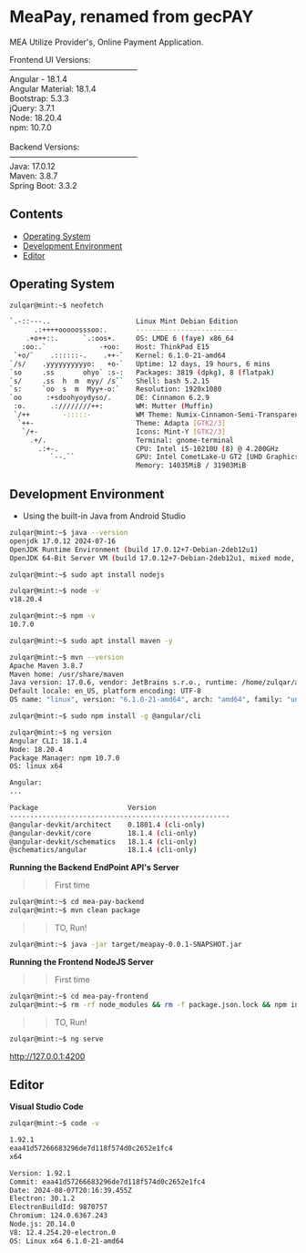 # MeaPay, renamed from gecPAY
MEA Utilize Provider's, Online Payment Application.

Frontend UI Versions:<br>
————————————————<br>
Angular - 18.1.4<br>
Angular Material: 18.1.4<br>
Bootstrap: 5.3.3<br>
jQuery: 3.7.1<br>
Node: 18.20.4<br>
npm: 10.7.0<br>
<br>
Backend Versions:<br>
————————————————<br>
Java: 17.0.12<br>
Maven: 3.8.7<br>
Spring Boot: 3.3.2<br>

## Contents

- [Operating System](#os)
- [Development Environment](#env)
- [Editor](#vsc)

## Operating System

```sh
zulqar@mint:~$ neofetch

`.-::---..                     Linux Mint Debian Edition
      .:++++ooooosssoo:.       -------------------------
    .+o++::.      `.:oos+.     OS: LMDE 6 (faye) x86_64
   :oo:.`             -+oo:    Host: ThinkPad E15
 `+o/`    .::::::-.    .++-`   Kernel: 6.1.0-21-amd64
`/s/    .yyyyyyyyyyo:   +o-`   Uptime: 12 days, 19 hours, 6 mins
`so     .ss       ohyo` :s-:   Packages: 3819 (dpkg), 8 (flatpak)
`s/     .ss  h  m  myy/ /s``   Shell: bash 5.2.15
`s:     `oo  s  m  Myy+-o:`    Resolution: 1920x1080
`oo      :+sdoohyoydyso/.      DE: Cinnamon 6.2.9
 :o.      .:////////++:        WM: Mutter (Muffin)
 `/++        -:::::-           WM Theme: Numix-Cinnamon-Semi-Transparent (Mint-Y)
  `++-                         Theme: Adapta [GTK2/3]
   `/+-                        Icons: Mint-Y [GTK2/3]
     .+/.                      Terminal: gnome-terminal
       .:+-.                   CPU: Intel i5-10210U (8) @ 4.200GHz
          `--.``               GPU: Intel CometLake-U GT2 [UHD Graphics]
                               Memory: 14035MiB / 31903MiB
```

## Development Environment

* Using the built-in Java from Android Studio

```sh
zulqar@mint:~$ java --version
openjdk 17.0.12 2024-07-16
OpenJDK Runtime Environment (build 17.0.12+7-Debian-2deb12u1)
OpenJDK 64-Bit Server VM (build 17.0.12+7-Debian-2deb12u1, mixed mode, sharing)
```

```sh
zulqar@mint:~$ sudo apt install nodejs

zulqar@mint:~$ node -v
v18.20.4
```

```sh
zulqar@mint:~$ npm -v
10.7.0
```

```sh
zulqar@mint:~$ sudo apt install maven -y

zulqar@mint:~$ mvn --version
Apache Maven 3.8.7
Maven home: /usr/share/maven
Java version: 17.0.6, vendor: JetBrains s.r.o., runtime: /home/zulqar/android-studio/jbr
Default locale: en_US, platform encoding: UTF-8
OS name: "linux", version: "6.1.0-21-amd64", arch: "amd64", family: "unix"
```

```sh
zulqar@mint:~$ sudo npm install -g @angular/cli

zulqar@mint:~$ ng version
Angular CLI: 18.1.4
Node: 18.20.4
Package Manager: npm 10.7.0
OS: linux x64

Angular: 
... 

Package                      Version
------------------------------------------------------
@angular-devkit/architect    0.1801.4 (cli-only)
@angular-devkit/core         18.1.4 (cli-only)
@angular-devkit/schematics   18.1.4 (cli-only)
@schematics/angular          18.1.4 (cli-only)
```

**Running the Backend EndPoint API's Server**

>> First time
```sh
zulqar@mint:~$ cd mea-pay-backend
zulqar@mint:~$ mvn clean package
```

>> TO, Run!
```sh
zulqar@mint:~$ java -jar target/meapay-0.0.1-SNAPSHOT.jar
```

**Running the Frontend NodeJS Server**

>> First time
```sh
zulqar@mint:~$ cd mea-pay-frontend
zulqar@mint:~$ rm -rf node_modules && rm -f package.json.lock && npm install
```

>> TO, Run!
```sh
zulqar@mint:~$ ng serve
```

http://127.0.0.1:4200

## Editor

**Visual Studio Code**

```sh
zulqar@mint:~$ code -v

1.92.1
eaa41d57266683296de7d118f574d0c2652e1fc4
x64

Version: 1.92.1
Commit: eaa41d57266683296de7d118f574d0c2652e1fc4
Date: 2024-08-07T20:16:39.455Z
Electron: 30.1.2
ElectronBuildId: 9870757
Chromium: 124.0.6367.243
Node.js: 20.14.0
V8: 12.4.254.20-electron.0
OS: Linux x64 6.1.0-21-amd64
```
